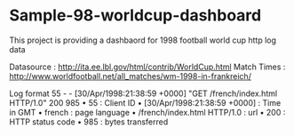 # Sample-98-worldcup-dashboard

This project is providing a dashbaord for 1998 football world cup http log data

Datasource : http://ita.ee.lbl.gov/html/contrib/WorldCup.html
Match Times : http://www.worldfootball.net/all_matches/wm-1998-in-frankreich/

Log format 
55 - - [30/Apr/1998:21:38:59 +0000] "GET /french/index.html HTTP/1.0" 200 985
• 55 : Client ID
• [30/Apr/1998:21:38:59 +0000] : Time in GMT
• french : page language
• /french/index.html HTTP/1.0 : url
• 200 : HTTP status code
• 985 : bytes transferred
